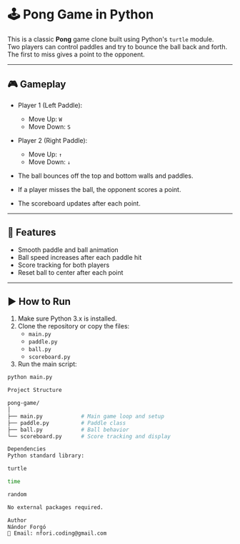 # 🕹️ Pong Game in Python

This is a classic **Pong** game clone built using Python's `turtle` module.  
Two players can control paddles and try to bounce the ball back and forth. The first to miss gives a point to the opponent.

---

## 🎮 Gameplay

- Player 1 (Left Paddle):  
  - Move Up: `W`  
  - Move Down: `S`

- Player 2 (Right Paddle):  
  - Move Up: `↑`  
  - Move Down: `↓`

- The ball bounces off the top and bottom walls and paddles.
- If a player misses the ball, the opponent scores a point.
- The scoreboard updates after each point.

---

## 🧠 Features

- Smooth paddle and ball animation
- Ball speed increases after each paddle hit
- Score tracking for both players
- Reset ball to center after each point

---

## ▶️ How to Run

1. Make sure Python 3.x is installed.
2. Clone the repository or copy the files:
   - `main.py`
   - `paddle.py`
   - `ball.py`
   - `scoreboard.py`
3. Run the main script:

```bash
python main.py

Project Structure

pong-game/
│
├── main.py            # Main game loop and setup
├── paddle.py          # Paddle class
├── ball.py            # Ball behavior
└── scoreboard.py      # Score tracking and display

Dependencies
Python standard library:

turtle

time

random

No external packages required.

Author
Nándor Forgó
📧 Email: nfori.coding@gmail.com

